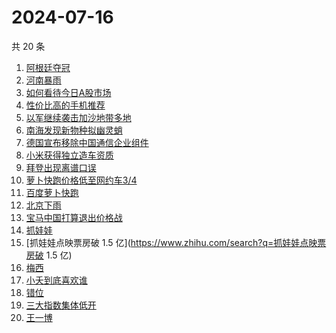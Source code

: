 # 2024-07-16

共 20 条

<!-- BEGIN ZHIHUSEARCH -->
<!-- 最后更新时间 Tue Jul 16 2024 22:12:01 GMT+0800 (China Standard Time) -->
1. [阿根廷夺冠](https://www.zhihu.com/search?q=阿根廷夺冠)
1. [河南暴雨](https://www.zhihu.com/search?q=河南暴雨)
1. [如何看待今日A股市场](https://www.zhihu.com/search?q=如何看待今日A股市场)
1. [性价比高的手机推荐](https://www.zhihu.com/search?q=性价比高的手机推荐)
1. [以军继续袭击加沙地带多地](https://www.zhihu.com/search?q=以军继续袭击加沙地带多地)
1. [南海发现新物种拟幽灵蛸](https://www.zhihu.com/search?q=南海发现新物种拟幽灵蛸)
1. [德国宣布移除中国通信企业组件](https://www.zhihu.com/search?q=德国宣布移除中国通信企业组件)
1. [小米获得独立造车资质](https://www.zhihu.com/search?q=小米获得独立造车资质)
1. [拜登出现离谱口误](https://www.zhihu.com/search?q=拜登出现离谱口误)
1. [萝卜快跑价格低至网约车3/4](https://www.zhihu.com/search?q=萝卜快跑价格低至网约车3/4)
1. [百度萝卜快跑](https://www.zhihu.com/search?q=百度萝卜快跑)
1. [北京下雨](https://www.zhihu.com/search?q=北京下雨)
1. [宝马中国打算退出价格战](https://www.zhihu.com/search?q=宝马中国打算退出价格战)
1. [抓娃娃](https://www.zhihu.com/search?q=抓娃娃)
1. [抓娃娃点映票房破 1.5 亿](https://www.zhihu.com/search?q=抓娃娃点映票房破 1.5 亿)
1. [梅西](https://www.zhihu.com/search?q=梅西)
1. [小夭到底喜欢谁](https://www.zhihu.com/search?q=小夭到底喜欢谁)
1. [错位](https://www.zhihu.com/search?q=错位)
1. [三大指数集体低开](https://www.zhihu.com/search?q=三大指数集体低开)
1. [王一博](https://www.zhihu.com/search?q=王一博)
<!-- END ZHIHUSEARCH -->
